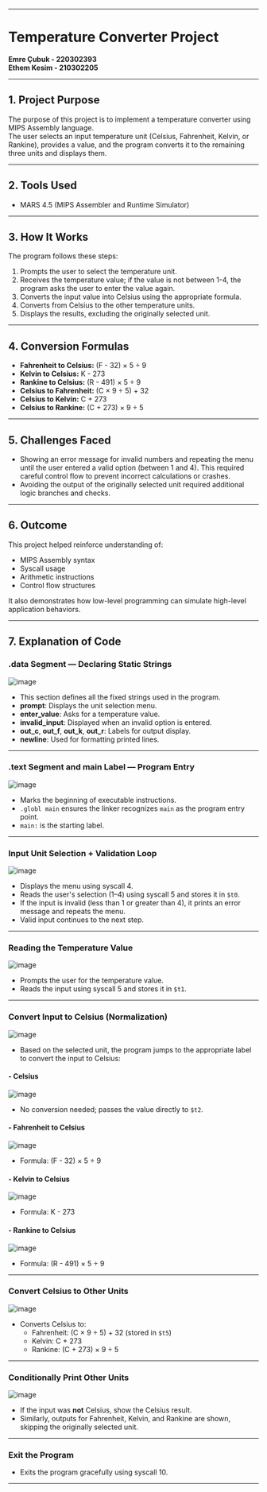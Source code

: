 
---

# Temperature Converter Project

**Emre Çubuk - 220302393**  
**Ethem Kesim - 210302205**

---

## 1. Project Purpose

The purpose of this project is to implement a temperature converter using MIPS Assembly language.  
The user selects an input temperature unit (Celsius, Fahrenheit, Kelvin, or Rankine), provides a value, and the program converts it to the remaining three units and displays them.

---

## 2. Tools Used

- MARS 4.5 (MIPS Assembler and Runtime Simulator)

---

## 3. How It Works

The program follows these steps:
1. Prompts the user to select the temperature unit.
2. Receives the temperature value; if the value is not between 1-4, the program asks the user to enter the value again.
3. Converts the input value into Celsius using the appropriate formula.
4. Converts from Celsius to the other temperature units.
5. Displays the results, excluding the originally selected unit.

---

## 4. Conversion Formulas

- **Fahrenheit to Celsius:** (F - 32) × 5 ÷ 9
- **Kelvin to Celsius:** K - 273
- **Rankine to Celsius:** (R - 491) × 5 ÷ 9
- **Celsius to Fahrenheit:** (C × 9 ÷ 5) + 32
- **Celsius to Kelvin:** C + 273
- **Celsius to Rankine:** (C + 273) × 9 ÷ 5

---

## 5. Challenges Faced

- Showing an error message for invalid numbers and repeating the menu until the user entered a valid option (between 1 and 4). This required careful control flow to prevent incorrect calculations or crashes.
- Avoiding the output of the originally selected unit required additional logic branches and checks.

---

## 6. Outcome

This project helped reinforce understanding of:
- MIPS Assembly syntax
- Syscall usage
- Arithmetic instructions
- Control flow structures

It also demonstrates how low-level programming can simulate high-level application behaviors.

---

## 7. Explanation of Code

### .data Segment — Declaring Static Strings
![image](https://github.com/user-attachments/assets/85db743b-a785-467e-b1ae-82ecfd2af6e2)

- This section defines all the fixed strings used in the program.
- **prompt**: Displays the unit selection menu.
- **enter_value**: Asks for a temperature value.
- **invalid_input**: Displayed when an invalid option is entered.
- **out_c**, **out_f**, **out_k**, **out_r**: Labels for output display.
- **newline**: Used for formatting printed lines.

---

### .text Segment and main Label — Program Entry
![image](https://github.com/user-attachments/assets/ad6f5780-75d2-4d82-be04-d15166db796a)

- Marks the beginning of executable instructions.
- `.globl main` ensures the linker recognizes `main` as the program entry point.
- `main:` is the starting label.

---

### Input Unit Selection + Validation Loop
![image](https://github.com/user-attachments/assets/bee9a2fd-87d9-4081-acac-69ee9ac24aef)

- Displays the menu using syscall 4.
- Reads the user's selection (1–4) using syscall 5 and stores it in `$t0`.
- If the input is invalid (less than 1 or greater than 4), it prints an error message and repeats the menu.
- Valid input continues to the next step.

---

### Reading the Temperature Value
![image](https://github.com/user-attachments/assets/23b8c390-6475-4082-84db-75c8cc603081)

- Prompts the user for the temperature value.
- Reads the input using syscall 5 and stores it in `$t1`.

---

### Convert Input to Celsius (Normalization)
![image](https://github.com/user-attachments/assets/1ea7aa52-103d-4e92-827d-9f4aa92b91f7)

- Based on the selected unit, the program jumps to the appropriate label to convert the input to Celsius:

#### - Celsius
![image](https://github.com/user-attachments/assets/e79abb1a-633c-4751-8ca5-d180d1c8eae5)

  - No conversion needed; passes the value directly to `$t2`.

#### - Fahrenheit to Celsius
![image](https://github.com/user-attachments/assets/166b05fc-ce76-41f4-a310-289275866715)

  - Formula: (F - 32) × 5 ÷ 9

#### - Kelvin to Celsius
![image](https://github.com/user-attachments/assets/a9bc082c-65a0-43b5-9297-9232a2fe0aef)

  - Formula: K - 273

#### - Rankine to Celsius
![image](https://github.com/user-attachments/assets/665dbff0-cc43-447a-835d-0d3babb3c871)

  - Formula: (R - 491) × 5 ÷ 9

---

### Convert Celsius to Other Units
![image](https://github.com/user-attachments/assets/4d978225-bea8-4b98-8519-7e9ccb6b9298)

- Converts Celsius to:
  - Fahrenheit: (C × 9 ÷ 5) + 32 (stored in `$t5`)
  - Kelvin: C + 273
  - Rankine: (C + 273) × 9 ÷ 5

---

### Conditionally Print Other Units
![image](https://github.com/user-attachments/assets/0b4ed420-2336-4fc2-b1f8-06319ca3bd6b)

- If the input was **not** Celsius, show the Celsius result.
- Similarly, outputs for Fahrenheit, Kelvin, and Rankine are shown, skipping the originally selected unit.

---

### Exit the Program

- Exits the program gracefully using syscall 10.

---

